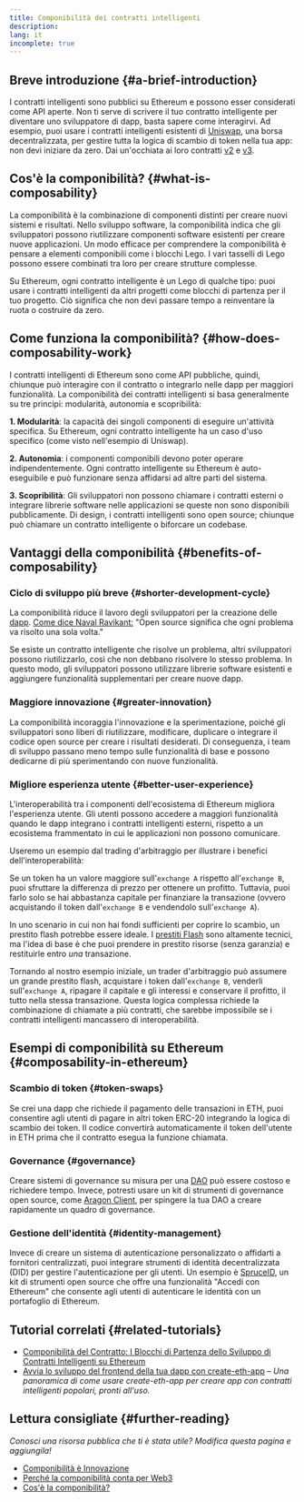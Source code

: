 ```yaml
---
title: Componibilità dei contratti intelligenti
description:
lang: it
incomplete: true
---
```


## Breve introduzione \{#a-brief-introduction}

I contratti intelligenti sono pubblici su Ethereum e possono esser considerati come API aperte. Non ti serve di scrivere il tuo contratto intelligente per diventare uno sviluppatore di dapp, basta sapere come interagirvi. Ad esempio, puoi usare i contratti intelligenti esistenti di [Uniswap](https://uniswap.exchange/swap), una borsa decentralizzata, per gestire tutta la logica di scambio di token nella tua app: non devi iniziare da zero. Dai un'occhiata ai loro contratti [v2](https://github.com/Uniswap/uniswap-v2-core/tree/master/contracts) e [v3](https://github.com/Uniswap/uniswap-v3-core/tree/main/contracts).

## Cos'è la componibilità? \{#what-is-composability}

La componibilità è la combinazione di componenti distinti per creare nuovi sistemi e risultati. Nello sviluppo software, la componibilità indica che gli sviluppatori possono riutilizzare componenti software esistenti per creare nuove applicazioni. Un modo efficace per comprendere la componibilità è pensare a elementi componibili come i blocchi Lego. I vari tasselli di Lego possono essere combinati tra loro per creare strutture complesse.

Su Ethereum, ogni contratto intelligente è un Lego di qualche tipo: puoi usare i contratti intelligenti da altri progetti come blocchi di partenza per il tuo progetto. Ciò significa che non devi passare tempo a reinventare la ruota o costruire da zero.

## Come funziona la componibilità? \{#how-does-composability-work}

I contratti intelligenti di Ethereum sono come API pubbliche, quindi, chiunque può interagire con il contratto o integrarlo nelle dapp per maggiori funzionalità. La componibilità dei contratti intelligenti si basa generalmente su tre principi: modularità, autonomia e scopribilità:

**1. Modularità**: la capacità dei singoli componenti di eseguire un'attività specifica. Su Ethereum, ogni contratto intelligente ha un caso d'uso specifico (come visto nell'esempio di Uniswap).

**2. Autonomia**: i componenti componibili devono poter operare indipendentemente. Ogni contratto intelligente su Ethereum è auto-eseguibile e può funzionare senza affidarsi ad altre parti del sistema.

**3. Scopribilità**: Gli sviluppatori non possono chiamare i contratti esterni o integrare librerie software nelle applicazioni se queste non sono disponibili pubblicamente. Di design, i contratti intelligenti sono open source; chiunque può chiamare un contratto intelligente o biforcare un codebase.

## Vantaggi della componibilità \{#benefits-of-composability}

### Ciclo di sviluppo più breve \{#shorter-development-cycle}

La componibilità riduce il lavoro degli sviluppatori per la creazione delle [dapp](/dapps/#what-are-dapps). [Come dice Naval Ravikant:](https://twitter.com/naval/status/1444366754650656770) "Open source significa che ogni problema va risolto una sola volta."

Se esiste un contratto intelligente che risolve un problema, altri sviluppatori possono riutilizzarlo, così che non debbano risolvere lo stesso problema. In questo modo, gli sviluppatori possono utilizzare librerie software esistenti e aggiungere funzionalità supplementari per creare nuove dapp.

### Maggiore innovazione \{#greater-innovation}

La componibilità incoraggia l'innovazione e la sperimentazione, poiché gli sviluppatori sono liberi di riutilizzare, modificare, duplicare o integrare il codice open source per creare i risultati desiderati. Di conseguenza, i team di sviluppo passano meno tempo sulle funzionalità di base e possono dedicarne di più sperimentando con nuove funzionalità.

### Migliore esperienza utente \{#better-user-experience}

L'interoperabilità tra i componenti dell'ecosistema di Ethereum migliora l'esperienza utente. Gli utenti possono accedere a maggiori funzionalità quando le dapp integrano i contratti intelligenti esterni, rispetto a un ecosistema frammentato in cui le applicazioni non possono comunicare.

Useremo un esempio dal trading d'arbitraggio per illustrare i benefici dell'interoperabilità:

Se un token ha un valore maggiore sull'`exchange A` rispetto all'`exchange B`, puoi sfruttare la differenza di prezzo per ottenere un profitto. Tuttavia, puoi farlo solo se hai abbastanza capitale per finanziare la transazione (ovvero acquistando il token dall'`exchange B` e vendendolo sull'`exchange A`).

In uno scenario in cui non hai fondi sufficienti per coprire lo scambio, un prestito flash potrebbe essere ideale. I [prestiti Flash](/defi/#flash-loans) sono altamente tecnici, ma l'idea di base è che puoi prendere in prestito risorse (senza garanzia) e restituirle entro _una_ transazione.

Tornando al nostro esempio iniziale, un trader d'arbitraggio può assumere un grande prestito flash, acquistare i token dall'`exchange B`, venderli sull'`exchange A`, ripagare il capitale e gli interessi e conservare il profitto, il tutto nella stessa transazione. Questa logica complessa richiede la combinazione di chiamate a più contratti, che sarebbe impossibile se i contratti intelligenti mancassero di interoperabilità.

## Esempi di componibilità su Ethereum \{#composability-in-ethereum}

### Scambio di token \{#token-swaps}

Se crei una dapp che richiede il pagamento delle transazioni in ETH, puoi consentire agli utenti di pagare in altri token ERC-20 integrando la logica di scambio dei token. Il codice convertirà automaticamente il token dell'utente in ETH prima che il contratto esegua la funzione chiamata.

### Governance \{#governance}

Creare sistemi di governance su misura per una [DAO](/dao/) può essere costoso e richiedere tempo. Invece, potresti usare un kit di strumenti di governance open source, come [Aragon Client](https://client.aragon.org/), per spingere la tua DAO a creare rapidamente un quadro di governance.

### Gestione dell'identità \{#identity-management}

Invece di creare un sistema di autenticazione personalizzato o affidarti a fornitori centralizzati, puoi integrare strumenti di identità decentralizzata (DID) per gestire l'autenticazione per gli utenti. Un esempio è [SpruceID](https://www.spruceid.com/), un kit di strumenti open source che offre una funzionalità "Accedi con Ethereum" che consente agli utenti di autenticare le identità con un portafoglio di Ethereum.

## Tutorial correlati \{#related-tutorials}

- [Componibilità del Contratto: I Blocchi di Partenza dello Sviluppo di Contratti Intelligenti su Ethereum](https://www.decentlabs.io/blog/contract-composability-the-building-blocks-of-ethereum-smart-contract-development)
- [Avvia lo sviluppo del frontend della tua dapp con create-eth-app](/developers/tutorials/kickstart-your-dapp-frontend-development-with-create-eth-app/) _– Una panoramica di come usare create-eth-app per creare app con contratti intelligenti popolari, pronti all'uso._

## Lettura consigliate \{#further-reading}

_Conosci una risorsa pubblica che ti è stata utile? Modifica questa pagina e aggiungila!_

- [Componibilità è Innovazione](https://future.a16z.com/how-composability-unlocks-crypto-and-everything-else/)
- [Perché la componibilità conta per Web3](https://hackernoon.com/why-composability-matters-for-web3)
- [Cos'è la componibilità?](https://blog.aragon.org/what-is-composability/#:~:text=Aragon,connect%20to%20every%20other%20piece.)
